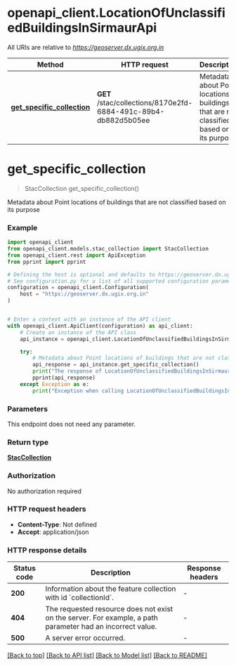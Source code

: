 # openapi_client.LocationOfUnclassifiedBuildingsInSirmaurApi

All URIs are relative to *https://geoserver.dx.ugix.org.in*

Method | HTTP request | Description
------------- | ------------- | -------------
[**get_specific_collection**](LocationOfUnclassifiedBuildingsInSirmaurApi.md#get_specific_collection) | **GET** /stac/collections/8170e2fd-6884-491c-89b4-db882d5b05ee | Metadata about Point locations of buildings that are not classified based on its purpose


# **get_specific_collection**
> StacCollection get_specific_collection()

Metadata about Point locations of buildings that are not classified based on its purpose

### Example


```python
import openapi_client
from openapi_client.models.stac_collection import StacCollection
from openapi_client.rest import ApiException
from pprint import pprint

# Defining the host is optional and defaults to https://geoserver.dx.ugix.org.in
# See configuration.py for a list of all supported configuration parameters.
configuration = openapi_client.Configuration(
    host = "https://geoserver.dx.ugix.org.in"
)


# Enter a context with an instance of the API client
with openapi_client.ApiClient(configuration) as api_client:
    # Create an instance of the API class
    api_instance = openapi_client.LocationOfUnclassifiedBuildingsInSirmaurApi(api_client)

    try:
        # Metadata about Point locations of buildings that are not classified based on its purpose
        api_response = api_instance.get_specific_collection()
        print("The response of LocationOfUnclassifiedBuildingsInSirmaurApi->get_specific_collection:\n")
        pprint(api_response)
    except Exception as e:
        print("Exception when calling LocationOfUnclassifiedBuildingsInSirmaurApi->get_specific_collection: %s\n" % e)
```



### Parameters

This endpoint does not need any parameter.

### Return type

[**StacCollection**](StacCollection.md)

### Authorization

No authorization required

### HTTP request headers

 - **Content-Type**: Not defined
 - **Accept**: application/json

### HTTP response details

| Status code | Description | Response headers |
|-------------|-------------|------------------|
**200** | Information about the feature collection with id &#x60;collectionId&#x60;. |  -  |
**404** | The requested resource does not exist on the server. For example, a path parameter had an incorrect value. |  -  |
**500** | A server error occurred. |  -  |

[[Back to top]](#) [[Back to API list]](../README.md#documentation-for-api-endpoints) [[Back to Model list]](../README.md#documentation-for-models) [[Back to README]](../README.md)

